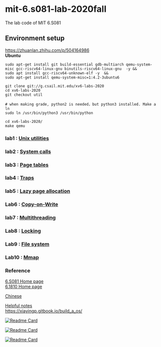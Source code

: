 # mit-6.s081-lab-2020fall
The lab code of MIT 6.S081
## Environment setup
https://zhuanlan.zhihu.com/p/504164986  
**Ubuntu**
```shell
sudo apt-get install git build-essential gdb-multiarch qemu-system-misc gcc-riscv64-linux-gnu binutils-riscv64-linux-gnu  -y && 
sudo apt install gcc-riscv64-unknown-elf -y  && 
sudo apt-get install qemu-system-misc=1:4.2-3ubuntu6

git clone git://g.csail.mit.edu/xv6-labs-2020
cd xv6-labs-2020
git checkout util

# when making grade, python2 is needed，but python3 installed. Make a ln
sudo ln /usr/bin/python3 /usr/bin/python
```

```shell
cd xv6-labs-2020/
make qemu
```


### lab1 : [Unix utilities](https://pdos.csail.mit.edu/6.S081/2020/labs/util.html)   

### lab2 : [System calls](https://pdos.csail.mit.edu/6.828/2020/labs/syscall.html)   

### lab3 : [Page tables](https://pdos.csail.mit.edu/6.828/2020/labs/pgtbl.html)    

### lab4 : [Traps](https://pdos.csail.mit.edu/6.828/2020/labs/traps.html)

### lab5 : [Lazy page allocation](https://pdos.csail.mit.edu/6.828/2020/labs/lazy.html)

### Lab6 : [Copy-on-Write](https://pdos.csail.mit.edu/6.828/2020/labs/cow.html) 

### lab7 : [Multithreading](https://pdos.csail.mit.edu/6.828/2020/labs/thread.html)     

### Lab8 : [Locking](https://pdos.csail.mit.edu/6.S081/2020/labs/lock.html)


### Lab9 : [File system](https://pdos.csail.mit.edu/6.S081/2020/labs/fs.html)


### Lab10 : [Mmap](https://pdos.csail.mit.edu/6.S081/2020/labs/mmap.html)


### Reference
[6.S081 Home page](https://pdos.csail.mit.edu/6.S081/2020/)  
[6.1810 Home page](https://pdos.csail.mit.edu/6.828/2022)

[Chinese](https://mit-public-courses-cn-translatio.gitbook.io/mit6-s081/)  

[Helpful notes](https://clownote.github.io/tags/xv6/)    
https://xiayingp.gitbook.io/build_a_os/  

[![Readme Card](https://github-readme-stats.vercel.app/api/pin/?username=huihongxiao&repo=MIT6.S081)](https://github.com/huihongxiao/MIT6.S081)

[![Readme Card](https://github-readme-stats.vercel.app/api/pin/?username=duguosheng&repo=6.S081-All-in-one)](https://github.com/duguosheng/6.S081-All-in-one)

[![Readme Card](https://github-readme-stats.vercel.app/api/pin/?username=PKUFlyingPig&repo=MIT6.S081-2020fall)](https://github.com/PKUFlyingPig/MIT6.S081-2020fall)
